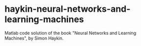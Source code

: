 # haykin-neural-networks-and-learning-machines
Matlab code solution of the book "Neural Networks and Learning Machines", by Simon Haykin.
